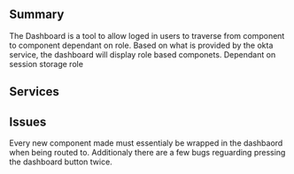 ## Summary 
The Dashboard is a tool to allow loged in users to traverse from component to component dependant on role. Based on what is provided by the okta service, the dashboard will display role based componets. Dependant on session storage role

## Services

## Issues
Every new component made must essentialy be wrapped in the dashbaord when being routed to. Additionaly there are a few bugs reguarding pressing the dashboard button twice.